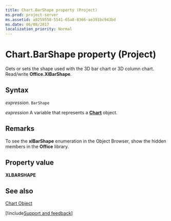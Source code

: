 ```yaml
---
title: Chart.BarShape property (Project)
ms.prod: project-server
ms.assetid: a8259558-5541-65a8-8366-ae391bc943bd
ms.date: 06/08/2017
localization_priority: Normal
---
```



# Chart.BarShape property (Project)
Gets or sets the shape used with the 3D bar chart or 3D column chart. Read/write  **Office.XlBarShape**.

## Syntax

_expression_. `BarShape`

_expression_ A variable that represents a **[Chart](Project.Chart.md)** object.


## Remarks

To see the  **xlBarShape** enumeration in the Object Browser, show the hidden members in the **Office** library.


## Property value

 **XLBARSHAPE**


## See also


[Chart Object](Project.chart.md)

[!include[Support and feedback](~/includes/feedback-boilerplate.md)]
